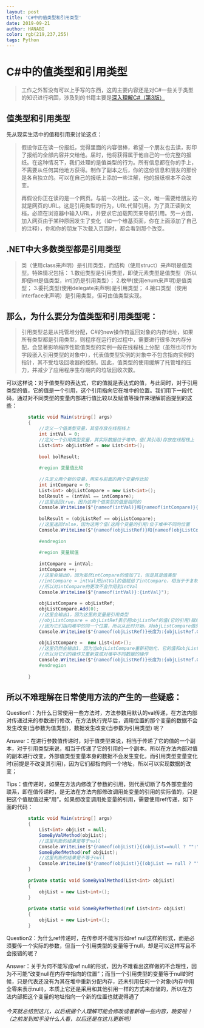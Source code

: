 ```yaml
---
layout: post
title: 'C#中的值类型和引用类型'
date: 2019-09-21
author: HANABI
color: rgb(219,237,255)
tags: Python
---
```

# C#中的值类型和引用类型

> 工作之外暂没有可以上手写的东西，这周主要内容还是对C#一些关于类型的知识进行巩固，涉及到的书籍主要是[深入理解C#（第3版）](https://book.douban.com/subject/25843328/)


## 值类型和引用类型

先从现实生活中的值和引用来讨论这点：
> 假设你正在读一份报纸，觉得里面的内容很棒，希望一个朋友也去读，影印了报纸的全部内容并交给他。届时，他将获得属于他自己的一份完整的报纸。在这种情况下，我们处理的是值类型的行为。所有信息都在你的手上，不需要从任何其他地方获得。制作了副本之后，你的这份信息和朋友的那份是各自独立的。可以在自己的报纸上添加一些注解，他的报纸根本不会改变。
>
> 再假设你正在读的是一个网页。与前一次相比，这一次，唯一需要给朋友的就是网页的URL。这是引用类型的行为，URL代替引用。为了真正读到文档，必须在浏览器中输入URL，并要求它加载网页来导航引用。另一方面，加入网页由于某种原因发生了变化（如一个维基页面，你在上面添加了自己的注释），你和你的朋友下次载入页面时，都会看到那个改变。


## .NET中大多数类型都是引用类型

> 类（使用class来声明）是引用类型，而结构（使用struct）来声明是值类型。特殊情况包括：
> 1.数组类型是引用类型，即使元素类型是值类型（所以即便int是值类型，int[]仍是引用类型）；
> 2.枚举(使用enum来声明)是值类型；
> 3.委托类型(使用delegate来声明)是引用类型；
> 4.接口类型（使用interface来声明）是引用类型，但可由值类型实现。


## 那么，为什么要分为值类型和引用类型呢： 

>  ​        引用类型总是从托管堆分配，C#的new操作符返回对象的内存地址，如果所有类型都是引用类型，则程序在运行的过程中，需要进行很多次内存分配，会显著影响程序性能
>  ​        值类型的实例一般在线程栈上分配（虽然也可作为字段嵌入引用类型的对象中），代表值类型实例的对象中不包含指向实例的指针，其不受垃圾回收器的控制。因此，值类型的使用缓解了托管堆的压力，并减少了应用程序生存期内的垃圾回收次数。



可以这样说：对于值类型的表达式，它的值就是表达式的值，与此同时，对于引用类型的值，它的值是一个引用，这个引用指向它在堆中的位置。我们用下一段代码，通过对不同类型的变量内部进行值比较以及赋值等操作来理解前面提到的这些：

```c#
        static void Main(string[] args)
        {
            //定义一个值类型变量，其值存放在线程栈上
            int intVal = 0;
            //定义一个引用类型变量，其实际数据位于堆中，值(其引用)存放在线程栈上
            List<int> objListRef = new List<int>();
 
            bool bolResult;
 
            #region 变量值比较
 
            //先定义两个新的变量，用来与前面的两个变量作比较
            int intCompare = 0;
            List<int> objListCompare = new List<int>();
            bolResult = (intVal == intCompare);
            //这里返回true，因为这两个值类型的值是相同的
            Console.WriteLine($"{nameof(intVal)}和{nameof(intCompare)}{(bolResult==true ? "":"不")}相等");
 
            bolResult = (objListRef == objListCompare);
            //这里返回false，因为这两个值(这两个变量的引用)位于堆中不同的位置
            Console.WriteLine($"{nameof(objListRef)}和{nameof(objListCompare)}{(bolResult == true ? "" : "不")}相等");
 
            #endregion
 
            #region 变量赋值
 
            intCompare = intVal;
            intCompare ++;
            //这里会输出0，因为虽然intCompare的值加了1，但是其是值类型
            //intCompare = intVal把intVal的值赋给了intCompare，相当于于复制了一个intVal，其值和intCompare相同
            //所以对intCompare的更改不会作用到intVal
            Console.WriteLine($"{nameof(intVal)}:{intVal}");
 
            objListCompare = objListRef;
            objListCompare.Add(0);
            //这里会输出1，因为这里的变量是引用类型
            //objListCompare = objListRef表示把objListRef的值(它的引用)赋给objListCompare
            //因为它们指向堆中的同一个位置，所以从此时开始，对objListCompare做的任何修改操作都会作用到objListRef
            Console.WriteLine($"{nameof(objListRef)}长度为:{objListRef.Count}");
 
            objListCompare =  new List<int>();
            //这里仍然会输出1，因为当objListCompare重新初始化，它的值和objListRef的值已经不是指向堆中的同一个位置
            //所以对它们的操作又重新变成对堆中不同数据的操作
            Console.WriteLine($"{nameof(objListRef)}长度为:{objListRef.Count}");
            #endregion
 
        }
```

## 所以不难理解在日常使用方法的产生的一些疑惑： 
Question1：为什么日常使用一些方法时，方法参数用默认的val传递，在方法内部对传递过来的参数进行修改，在方法执行完毕后，调用位置的那个变量的数据不会发生改变(当参数为值类型)，数据发生改变(当参数为引用类型) 呢？

Answer：在进行参数值传递时，对于值类型来说，相当于传递了它的值的一个副本，对于引用类型来说，相当于传递了它的引用的一个副本。所以在方法内部对值的副本进行改变，外部值类型变量本身的数据不会发生变化，而引用类型变量变化时(前提是不改变其引用)，因为它们都指向同一个地址，所以可以实现数据的改变；

Tips：值传递时，如果在方法内修改了参数的引用，则代表切断了与外部变量的联系，即在值传递时，是无法在方法内部修改调用处变量的引用的实际值的，只是把这个值赋值过来“用”。如果想改变调用处变量的引用，需要使用ref传递，如下面的代码：

```c#
        static void Main(string[] args)
        {
            List<int> objList = null;
            SomeByValMethod(objList);
            //这里判断的结果是等于null
            Console.WriteLine($"{nameof(objList)}{(objList==null ? "":"不")}等于null");
            SomeByRefMethod(ref objList);
            //这里判断的结果是不等于null
            Console.WriteLine($"{nameof(objList)}{(objList == null ? "" : "不")}等于null");
        }
 
        private static void SomeByValMethod(List<int> objList)
        {
            objList = new List<int>();
        }
 
        private static void SomeByRefMethod(ref List<int> objList)
        {
            objList = new List<int>();
        }
```

Question2：为什么ref传递时，在传参时不能写形如ref null这样的形式，而是必须要传一个实际的参数，但当一个引用类型的变量等于null，却是可以这样写且不会报错的呢？

Answer：关于为何不能写成ref null的形式，因为不难看出这样做的不合理性，因为不可能“改变null在内存中指向的位置”；而当一个引用类型的变量等于null的时候，只是代表还没有为其在堆中重新分配内存，还未引用任何一个对象(内存中用全零来表示null)，本质上它还是采用和其他引用一样的方式来存储的，所以在方法内部把这个变量的地址指向一个新的位置也就说得通了

###### 今天就总结到这儿，以后根据个人理解可能会修改或者新增一些内容，晚安啦！（之前发到知乎没什么人看，以后还是在这儿更新吧）